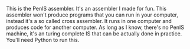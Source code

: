 This is the PenIS assembler. It's an assembler I made for fun. This assembler won't produce programs that you can run in your computer, instead it's a so called cross assembler. It runs in one computer and produces code for another computer. As long as I know, there's no PenIS machine, it's an turing complete IS that can be actually done in practice. You'll need Python to run this.

